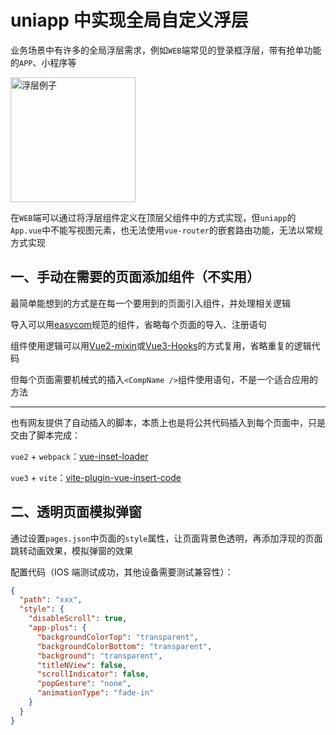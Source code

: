 # uniapp 中实现全局自定义浮层

业务场景中有许多的全局浮层需求，例如`WEB`端常见的登录框浮层，带有抢单功能的`APP`、小程序等

<Image src="../../images/前端系列/uniapp-实现全局自定义浮层-1.png" alt="浮层例子" width="200" />

在`WEB`端可以通过将浮层组件定义在顶层父组件中的方式实现，但`uniapp`的`App.vue`中不能写视图元素，也无法使用`vue-router`的嵌套路由功能，无法以常规方式实现

## 一、手动在需要的页面添加组件（不实用）

最简单能想到的方式是在每一个要用到的页面引入组件，并处理相关逻辑

导入可以用[easycom](https://uniapp.dcloud.net.cn/collocation/pages.html#easycom)规范的组件，省略每个页面的导入、注册语句

组件使用逻辑可以用[Vue2-mixin](https://v2.cn.vuejs.org/v2/guide/mixins.html#%E5%85%A8%E5%B1%80%E6%B7%B7%E5%85%A5)或[Vue3-Hooks](https://cn.vuejs.org/guide/reusability/composables.html)的方式复用，省略重复的逻辑代码

但每个页面需要机械式的插入`<CompName />`组件使用语句，不是一个适合应用的方法

<hr />

也有网友提供了自动插入的脚本，本质上也是将公共代码插入到每个页面中，只是交由了脚本完成：

`vue2` + `webpack`：[vue-inset-loader](https://github.com/1977474741/vue-inset-loader)

`vue3` + `vite`：[vite-plugin-vue-insert-code](https://github.com/hantaogo/vite-plugin-vue-insert-code)

## 二、透明页面模拟弹窗

通过设置`pages.json`中页面的`style`属性，让页面背景色透明，再添加浮现的页面跳转动画效果，模拟弹窗的效果

配置代码（IOS 端测试成功，其他设备需要测试兼容性）：

```json
{
  "path": "xxx",
  "style": {
    "disableScroll": true,
    "app-plus": {
      "backgroundColorTop": "transparent",
      "backgroundColorBottom": "transparent",
      "background": "transparent",
      "titleNView": false,
      "scrollIndicator": false,
      "popGesture": "none",
      "animationType": "fade-in"
    }
  }
}
```
